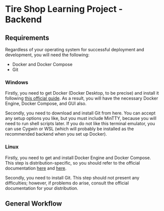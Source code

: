 # Tire Shop Learning Project - Backend

## Requirements
Regardless of your operating system for successful deployment and development,
you will need the following:
* Docker and Docker Compose
* Git

### Windows
Firstly, you need to get Docker (Docker Desktop, to be precise) and install it
following [this official guide](https://docs.docker.com/desktop/setup/install/windows-install/).
As a result, you will have the necessary Docker Engine, Docker Compose, and GUI also.

Secondly, you need to download and install Git from here.
You can accept any setup options you like, but you must include MinTTY, because
you will need to run shell scripts later. If you do not like this terminal emulator,
you can use Cygwin or WSL (which will probably be installed as the recommended
backend when you set up Docker).

### Linux
Firstly, you need to get and install Docker Engine and Docker Compose. This step
is distribution-specific, so you should refer to the official documentation
[here](https://docs.docker.com/engine/) and [here](https://docs.docker.com/compose/). 

Secondly, you need to install Git.
This step should not present any difficulties; however, if problems do arise,
consult the official documentation for your distribution.

## General Workflow